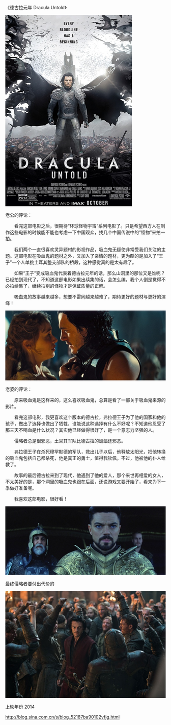 《德古拉元年 Dracula Untold》

			
![](./img/001vda4xzy6P4R5Pb1H2d&690.jpg)


老公的评论：


　　看完这部电影之后，很期待“环球怪物宇宙”系列电影了。只是希望西方人在制作这些电影的时候能不能也考虑一下中国观众，找几个中国传说中的“怪物”来拍一拍。


　　我们两个一直很喜欢灵异题材的影视作品，吸血鬼无疑使非常受我们关注的主题。这部电影在吸血鬼的题材之外，又加入了亲情的题材，更为酷的是加入了“王子”一个人单挑土耳其整支部队的桥段，这种感觉真的是太有趣了。


　　如果“王子”变成吸血鬼代表着德古拉元年的话，那么山洞里的那位又是谁呢？已经拍到现代了，不知道这部电影如果出续集的话，会怎么编，我个人倒是觉得不必拍续集了，继续拍别的怪物才是保证质量的正解。

　　吸血鬼的故事越来越多，想要不雷同越来越难了，期待更好的题材与更好的演绎！

![](./img/001vda4xzy6P4R8mVtybc&690.jpg)


老婆的评论：

　　原来吸血鬼是这样来的，这么喜欢吸血鬼，总算是看了一部关于吸血鬼来源的影片。


　　看完这部电影，我更喜欢这个版本的德古拉，弗拉德王子为了他的国家和他的孩子，做出了选择也做出了牺牲，谁能说这种选择有什么不好呢？不知道他忍受了那三天不喝血是什么状况？其实他已经做得很好了，是一个意志力坚强的人。

　　侵略者总是很邪恶，土耳其军队比德古拉的蝙蝠还邪恶。


　　弗拉德王子在杀死穆罕默德的军队，救出儿子以后，他释放太阳光，把他转换的吸血鬼包括自己都杀死，他是真正的勇士，值得我钦佩。不过，他被他的仆人给救了。


　　故事的最后德古拉来到了现代，他遇到了他的爱人，那个来世再相爱的女人，不太美好的是，那个洞里的吸血鬼也跟在后面，还说游戏又要开始了，看来为下一季做好准备呢。

　　我喜欢这部电影，很好看！

![](./img/001vda4xzy6P4R9IIlS0c&690.jpg)

最终侵略者要付出代价的

![](./img/001vda4xzy6P4R9OhV7f9&690.jpg)


上映年份 2014							
		
http://blog.sina.com.cn/s/blog_52187ba90102vfjg.html
